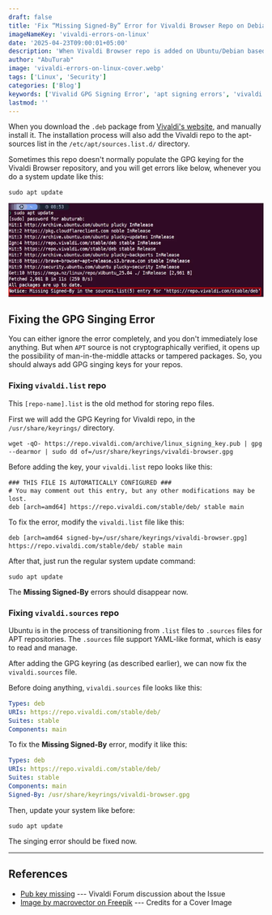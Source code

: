 ```yaml
---
draft: false
title: 'Fix “Missing Signed-By” Error for Vivaldi Browser Repo on Debian/Ubuntu based Systems'
imageNameKey: 'vivaldi-errors-on-linux'
date: '2025-04-23T09:00:01+05:00'
description: 'When Vivaldi Browser repo is added on Ubuntu/Debian based systems, you get "Missing Signed-By" errors while updating the system. This blog will fix that error for good.'
author: "AbuTurab"
image: 'vivaldi-errors-on-linux-cover.webp'
tags: ['Linux', 'Security']
categories: ['Blog']
keywords: ['Vivalid GPG Signing Error', 'apt signing errors', 'vivaldi missing signing keys', 'linux missing keys for vivaldi repo', 'apt repository missing signing and gpg keys']
lastmod: ''
---
```


When you download the `.deb` package from [Vivaldi's website](https://vivaldi.com/download/), and manually install it. The installation process will also add the Vivaldi repo to the apt-sources list in the `/etc/apt/sources.list.d/` directory.

Sometimes this repo doesn't normally populate the GPG keying for the Vivaldi Browser repository, and you will get errors like below, whenever you do a system update like this:
```terminal
sudo apt update
```

![](vivaldi-errors-on-linux.webp)

## Fixing the GPG Singing Error

You can either ignore the error completely, and you don't immediately lose anything. But when `APT` source is not cryptographically verified, it opens up the possibility of man-in-the-middle attacks or tampered packages. So, you should always add GPG singing keys for your repos.

### Fixing `vivaldi.list` repo

This `[repo-name].list` is the old method for storing repo files.

First we will add the GPG Keyring for Vivaldi repo, in the `/usr/share/keyrings/` directory.
```terminal
wget -qO- https://repo.vivaldi.com/archive/linux_signing_key.pub | gpg --dearmor | sudo dd of=/usr/share/keyrings/vivaldi-browser.gpg
```

Before adding the key, your `vivaldi.list` repo looks like this:
```term
### THIS FILE IS AUTOMATICALLY CONFIGURED ###
# You may comment out this entry, but any other modifications may be lost.
deb [arch=amd64] https://repo.vivaldi.com/stable/deb/ stable main
```

To fix the error, modify the `vivaldi.list` file like this:
```term
deb [arch=amd64 signed-by=/usr/share/keyrings/vivaldi-browser.gpg] https://repo.vivaldi.com/stable/deb/ stable main
```

After that, just run the regular system update command:
```term
sudo apt update
```

The **Missing Signed-By** errors should disappear now.

### Fixing `vivaldi.sources` repo

Ubuntu is in the process of transitioning from `.list` files to `.sources` files for APT repositories. The `.sources` file support YAML-like format, which is easy to read and manage.

After adding the GPG keyring (as described earlier), we can now fix the `vivaldi.sources` file.

Before doing anything, `vivaldi.sources` file looks like this:
```yaml
Types: deb
URIs: https://repo.vivaldi.com/stable/deb/
Suites: stable
Components: main
```

To fix the **Missing Signed-By** error, modify it like this:
```yaml
Types: deb
URIs: https://repo.vivaldi.com/stable/deb/
Suites: stable
Components: main
Signed-By: /usr/share/keyrings/vivaldi-browser.gpg
```

Then, update your system like before:
```terminal
sudo apt update
```

The singing error should be fixed now.

---
## References

- [Pub key missing](https://forum.vivaldi.net/topic/82801/pub-key-missing) --- Vivaldi Forum discussion about the Issue
- <a href="https://www.freepik.com/free-vector/computer-repair-illustration_17714407.htm#fromView=search&page=1&position=3&uuid=8c5adb0f-fa3d-4d58-9de8-744e5bb3d3d5&query=gpg+errors">Image by macrovector on Freepik</a> --- Credits for a Cover Image